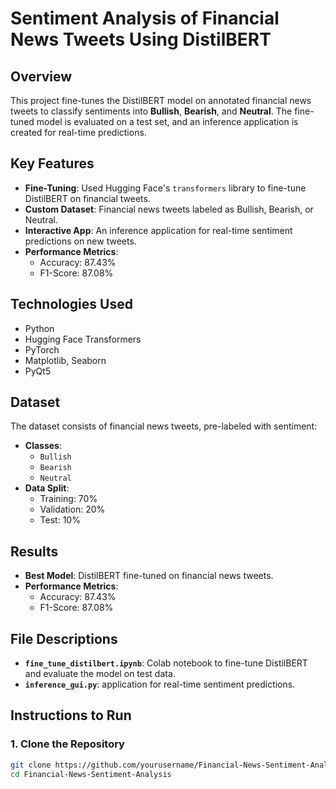 # Sentiment Analysis of Financial News Tweets Using DistilBERT

## Overview
This project fine-tunes the DistilBERT model on annotated financial news tweets to classify sentiments into **Bullish**, **Bearish**, and **Neutral**. The fine-tuned model is evaluated on a test set, and an inference application is created for real-time predictions.

## Key Features
- **Fine-Tuning**: Used Hugging Face's `transformers` library to fine-tune DistilBERT on financial tweets.
- **Custom Dataset**: Financial news tweets labeled as Bullish, Bearish, or Neutral.
- **Interactive App**: An inference application for real-time sentiment predictions on new tweets.
- **Performance Metrics**:
  - Accuracy: 87.43%
  - F1-Score: 87.08%

## Technologies Used
- Python
- Hugging Face Transformers
- PyTorch
- Matplotlib, Seaborn
- PyQt5

## Dataset
The dataset consists of financial news tweets, pre-labeled with sentiment:
- **Classes**:
  - `Bullish`
  - `Bearish`
  - `Neutral`
- **Data Split**:
  - Training: 70%
  - Validation: 20%
  - Test: 10%

## Results
- **Best Model**: DistilBERT fine-tuned on financial news tweets.
- **Performance Metrics**:
  - Accuracy: 87.43%
  - F1-Score: 87.08%

## File Descriptions
- **`fine_tune_distilbert.ipynb`**: Colab notebook to fine-tune DistilBERT and evaluate the model on test data.
- **`inference_gui.py`**: application for real-time sentiment predictions.
## Instructions to Run
### 1. Clone the Repository
```bash
git clone https://github.com/yourusername/Financial-News-Sentiment-Analysis.git
cd Financial-News-Sentiment-Analysis

